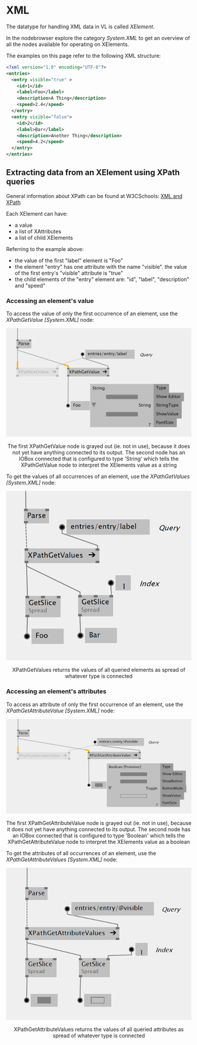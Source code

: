 # XML

The datatype for handling XML data in VL is called *XElement*.

In the nodebrowser explore the category *System.XML* to get an overview of all the nodes available for operating on XElements.

The examples on this page refer to the following XML structure:

```xml
<?xml version="1.0" encoding="UTF-8"?>
<entries>
  <entry visible="true" >
    <id>1</id>
    <label>Foo</label>
    <description>A Thing</description>
    <speed>2.4</speed>
  </entry>
  <entry visible="false">
    <id>2</id>
    <label>Bar</label>
    <description>Another Thing</description>
    <speed>4.2</speed>
  </entry>
</entries>
```

## Extracting data from an XElement using XPath queries

General information about XPath can be found at W3CSchools: [XML and XPath](https://www.w3schools.com/xml/xml_xpath.asp)

Each XElement can have:

* a value
* a list of XAttributes
* a list of child XElements

Referring to the example above:

* the value of the first "label" element is "Foo"
* the element "entry" has one attribute with the name "visible". the value of the first entry's "visible" attribute is "true"
* the child elements of the "entry" element are: "id", "label", "description" and "speed"

### Accessing an element's value

To access the value of only the first occurrence of an element, use the *XPathGetValue [System.XML]* node:

![](../../images/libraries/xml-1a41f.png)
<center>The first XPathGetValue node is grayed out (ie. not in use), because it does not yet have anything connected to its output. The second node has an IOBox connected that is configured to type 'String' which tells the XPathGetValue node to interpret the XElements value as a string</center>

To get the values of all occurrences of an element, use the *XPathGetValues [System.XML]* node:

![](../../images/libraries/xml-a7e85.png)
<center>XPathGetValues returns the values of all queried elements as spread of whatever type is connected</center>

### Accessing an element's attributes

To access an attribute of only the first occurrence of an element, use the  *XPathGetAttributeValue [System.XML]* node:

![](../../images/libraries/xml-cc084.png)
<center>The first XPathGetAttributeValue node is grayed out (ie. not in use), because it does not yet have anything connected to its output. The second node has an IOBox connected that is configured to type 'Boolean' which tells the XPathGetAttributeValue node to interpret the XElements value as a boolean</center>

To get the attributes of all occurrences of an element, use the *XPathGetAttributeValues [System.XML]* node:

![](../../images/libraries/xml-028d5.png)
<center>XPathGetAttributeValues returns the values of all queried attributes as spread of whatever type is connected</center>
